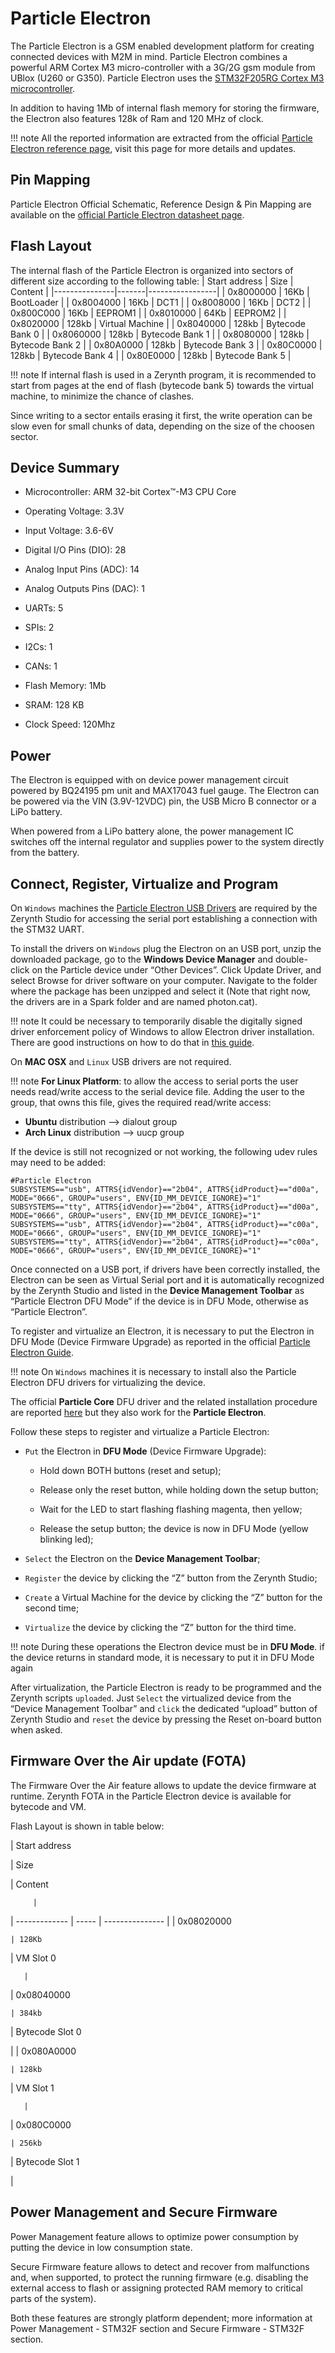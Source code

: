 # Particle Electron

The Particle Electron is a GSM enabled development platform for creating connected devices with M2M in mind.
Particle Electron combines a powerful ARM Cortex M3 micro-controller with a 3G/2G gsm module from UBlox (U260 or G350).
Particle Electron uses the [STM32F205RG Cortex M3 microcontroller](http://www.st.com/content/ccc/resource/technical/document/datasheet/bc/21/42/43/b0/f3/4d/d3/CD00237391.pdf/files/CD00237391.pdf/jcr:content/translations/en.CD00237391.pdf).

In addition to having 1Mb of internal flash memory for storing the firmware, the Electron also features 128k of Ram and 120 MHz of clock.

!!! note
	All the reported information are extracted from the official [Particle Electron reference page](http://docs.particle.io/electron/), visit this page for more details and updates.

## Pin Mapping

Particle Electron Official Schematic, Reference Design & Pin Mapping are available on the [official Particle Electron datasheet page](https://docs.particle.io/datasheets/electron-datasheet/).

## Flash Layout

The internal flash of the Particle Electron is organized into sectors of different size according to the following table:
| Start address | Size  | Content         |
|---------------|-------|-----------------|
| 0x8000000     | 16Kb  | BootLoader      |
| 0x8004000     | 16Kb  | DCT1            |
| 0x8008000     | 16Kb  | DCT2            |
| 0x800C000     | 16Kb  | EEPROM1         |
| 0x8010000     | 64Kb  | EEPROM2         |
| 0x8020000     | 128kb | Virtual Machine |
| 0x8040000     | 128kb | Bytecode Bank 0 |
| 0x8060000     | 128kb | Bytecode Bank 1 |
| 0x8080000     | 128kb | Bytecode Bank 2 |
| 0x80A0000     | 128kb | Bytecode Bank 3 |
| 0x80C0000     | 128kb | Bytecode Bank 4 |
| 0x80E0000     | 128kb | Bytecode Bank 5 |

!!! note
	If internal flash is used in a Zerynth program, it is recommended to start from pages at the end of flash (bytecode bank 5) towards the virtual machine, to minimize the chance of clashes.

Since writing to a sector entails erasing it first, the write operation can be slow even for small chunks of data, depending on the size of the choosen sector.

## Device Summary


* Microcontroller: ARM 32-bit Cortex™-M3 CPU Core


* Operating Voltage: 3.3V


* Input Voltage: 3.6-6V


* Digital I/O Pins (DIO): 28


* Analog Input Pins (ADC): 14


* Analog Outputs Pins (DAC): 1


* UARTs: 5


* SPIs: 2


* I2Cs: 1


* CANs: 1


* Flash Memory: 1Mb


* SRAM: 128 KB


* Clock Speed: 120Mhz

## Power

The Electron is equipped with on device power management circuit powered by BQ24195 pm unit and MAX17043 fuel gauge. The Electron can be powered via the VIN (3.9V-12VDC) pin, the USB Micro B connector or a LiPo battery.

When powered from a LiPo battery alone, the power management IC switches off the internal regulator and supplies power to the system directly from the battery.

## Connect, Register, Virtualize and Program

On ```Windows``` machines the [Particle Electron USB Drivers](https://docs.particle.io/guide/getting-started/connect/electron/#installing-the-particle-driver) are required by the Zerynth Studio for accessing the serial port establishing a connection with the STM32 UART.

To install the drivers on ```Windows``` plug the Electron on an USB port, unzip the downloaded package, go to the **Windows Device Manager** and double-click on the Particle device under “Other Devices”. Click Update Driver, and select Browse for driver software on your computer. Navigate to the folder where the package has been unzipped and select it (Note that right now, the drivers are in a Spark folder and are named photon.cat).

!!! note
	It could be necessary to temporarily disable the digitally signed driver enforcement policy of Windows to allow Electron driver installation. There are good instructions on how to do that in [this guide](http://www.howtogeek.com/167723/how-to-disable-driver-signature-verification-on-64-bit-windows-8.1-so-that-you-can-install-unsigned-drivers/).

On **MAC OSX** and ```Linux``` USB drivers are not required.

!!! note
	**For Linux Platform**: to allow the access to serial ports the user needs read/write access to the serial device file. Adding the user to the group, that owns this file, gives the required read/write access:
* **Ubuntu** distribution –> dialout group
* **Arch Linux** distribution –> uucp group

If the device is still not recognized or not working, the following udev rules may need to be added:

```
#Particle Electron
SUBSYSTEMS=="usb", ATTRS{idVendor}=="2b04", ATTRS{idProduct}=="d00a", MODE="0666", GROUP="users", ENV{ID_MM_DEVICE_IGNORE}="1"
SUBSYSTEMS=="tty", ATTRS{idVendor}=="2b04", ATTRS{idProduct}=="d00a", MODE="0666", GROUP="users", ENV{ID_MM_DEVICE_IGNORE}="1"
SUBSYSTEMS=="usb", ATTRS{idVendor}=="2b04", ATTRS{idProduct}=="c00a", MODE="0666", GROUP="users", ENV{ID_MM_DEVICE_IGNORE}="1"
SUBSYSTEMS=="tty", ATTRS{idVendor}=="2b04", ATTRS{idProduct}=="c00a", MODE="0666", GROUP="users", ENV{ID_MM_DEVICE_IGNORE}="1"
```

Once connected on a USB port, if drivers have been correctly installed, the Electron can be seen as Virtual Serial port and it is automatically recognized by the Zerynth Studio and listed in the **Device Management Toolbar** as “Particle Electron DFU Mode” if the device is in DFU Mode, otherwise as “Particle Electron”.

To register and virtualize an Electron, it is necessary to put the Electron in DFU Mode (Device Firmware Upgrade) as reported in the official [Particle Electron Guide](http://docs.particle.io/electron).

!!! note
	On ```Windows``` machines it is necessary to install also the Particle Electron DFU drivers for virtualizing the device.

The official **Particle Core** DFU driver and the related installation procedure are reported [here](https://community.particle.io/t/tutorial-installing-dfu-driver-on-windows-24-feb-2015/3518) but they also work for the **Particle Electron**.

Follow these steps to register and virtualize a Particle Electron:


* ```Put``` the Electron in **DFU Mode** (Device Firmware Upgrade):


    * Hold down BOTH buttons (reset and setup);


    * Release only the reset button, while holding down the setup button;


    * Wait for the LED to start flashing flashing magenta, then yellow;


    * Release the setup button; the device is now in DFU Mode (yellow blinking led);


* ```Select``` the Electron on the **Device Management Toolbar**;


* ```Register``` the device by clicking the “Z” button from the Zerynth Studio;


* ```Create``` a Virtual Machine for the device by clicking the “Z” button for the second time;


* ```Virtualize``` the device by clicking the “Z” button for the third time.

!!! note
	During these operations the Electron device must be in **DFU Mode**. if the device returns in standard mode, it is necessary to put it in DFU Mode again

After virtualization, the Particle Electron is ready to be programmed and the  Zerynth scripts ```uploaded```. Just ```Select``` the virtualized device from the “Device Management Toolbar” and ```click``` the dedicated “upload” button of Zerynth Studio and ```reset``` the device by pressing the Reset on-board button when asked.

## Firmware Over the Air update (FOTA)

The Firmware Over the Air feature allows to update the device firmware at runtime. Zerynth FOTA in the Particle Electron device is available for bytecode and VM.

Flash Layout is shown in table below:

| Start address

 | Size

  | Content

         |
| ------------- | ----- | --------------- |
| 0x08020000

    | 128Kb

 | VM Slot 0

       |
| 0x08040000

    | 384kb

 | Bytecode Slot 0

 |
| 0x080A0000

    | 128kb

 | VM Slot 1

       |
| 0x080C0000

    | 256kb

 | Bytecode Slot 1

 |
## Power Management and Secure Firmware

Power Management feature allows to optimize power consumption by putting the device in low consumption state.

Secure Firmware feature allows to detect and recover from malfunctions and, when supported, to protect the running firmware (e.g. disabling the external access to flash or assigning protected RAM memory to critical parts of the system).

Both these features are strongly platform dependent; more information at Power Management - STM32F section and Secure Firmware - STM32F section.
<!--stackedit_data:
eyJoaXN0b3J5IjpbLTE3Mzg5MjQ2NzYsMTEzMTMwMzkwMCwtMz
U0NDYzNjQwXX0=
-->